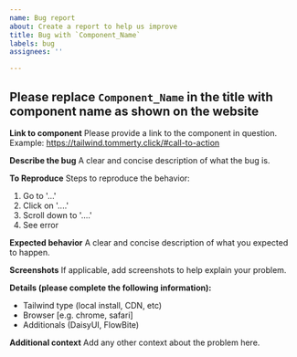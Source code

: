 ```yaml
---
name: Bug report
about: Create a report to help us improve
title: Bug with `Component_Name`
labels: bug
assignees: ''

---
```


## Please replace `Component_Name` in the title with component name as shown on the website

**Link to component**
Please provide a link to the component in question. Example: https://tailwind.tommerty.click/#call-to-action

**Describe the bug**
A clear and concise description of what the bug is.

**To Reproduce**
Steps to reproduce the behavior:
1. Go to '...'
2. Click on '....'
3. Scroll down to '....'
4. See error

**Expected behavior**
A clear and concise description of what you expected to happen.

**Screenshots**
If applicable, add screenshots to help explain your problem.

**Details (please complete the following information):**
 - Tailwind type (local install, CDN, etc)
 - Browser [e.g. chrome, safari]
 - Additionals (DaisyUI, FlowBite)

**Additional context**
Add any other context about the problem here.
